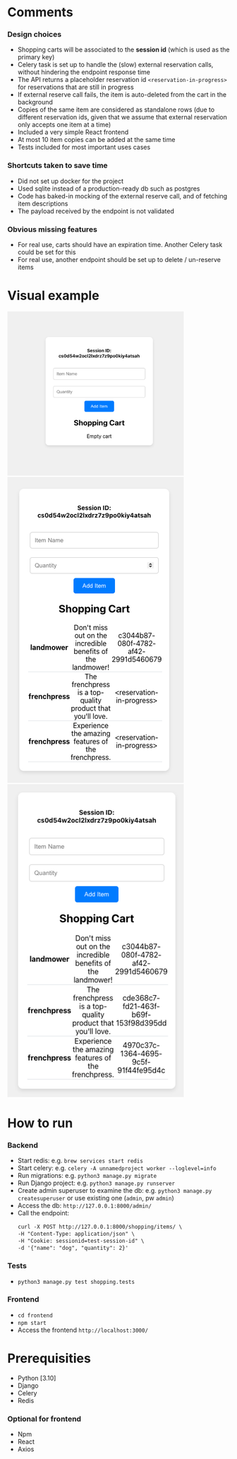 # Comments

### Design choices
- Shopping carts will be associated to the **session id** (which is used as the primary key)
- Celery task is set up to handle the (slow) external reservation calls, without hindering the endpoint response time
- The API returns a placeholder reservation id `<reservation-in-progress>` for reservations that are still in progress
- If external reserve call fails, the item is auto-deleted from the cart in the background
- Copies of the same item are considered as standalone rows (due to different reservation ids, given that we assume that external reservation only accepts one item at a time)
- Included a very simple React frontend
- At most 10 item copies can be added at the same time
- Tests included for most important uses cases

### Shortcuts taken to save time
- Did not set up docker for the project
- Used sqlite instead of a production-ready db such as postgres
- Code has baked-in mocking of the external reserve call, and of fetching item descriptions
- The payload received by the endpoint is not validated

### Obvious missing features
- For real use, carts should have an expiration time. Another Celery task could be set for this
- For real use, another endpoint should be set up to delete / un-reserve items

# Visual example

<img src="example1.png" alt="example 1" width="400"/>
<img src="example2.png" alt="example 2" width="400"/>
<img src="example3.png" alt="example 3" width="400"/>


# How to run

### Backend
- Start redis: e.g. `brew services start redis`
- Start celery: e.g. `celery -A unnamedproject worker --loglevel=info`
- Run migrations: e.g. `python3 manage.py migrate`
- Run Django project: e.g. `python3 manage.py runserver`
- Create admin superuser to examine the db: e.g. `python3 manage.py createsuperuser` or use existing one (`admin`, pw `admin`)
- Access the db: `http://127.0.0.1:8000/admin/`
- Call the endpoint: 
    ```
    curl -X POST http://127.0.0.1:8000/shopping/items/ \
    -H "Content-Type: application/json" \
    -H "Cookie: sessionid=test-session-id" \
    -d '{"name": "dog", "quantity": 2}'
    ```

### Tests
- `python3 manage.py test shopping.tests`

### Frontend
- `cd frontend`
- `npm start`
- Access the frontend `http://localhost:3000/`


# Prerequisities
- Python [3.10]
- Django
- Celery
- Redis

### Optional for frontend
- Npm
- React
- Axios

